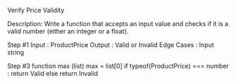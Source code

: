 Verify Price Validity

Description: Write a function that accepts an input value and checks if it is a valid number (either an integer or a float).

Step #1
Input : ProductPrice
Output : Valid or Invalid
Edge Cases : Input string

Step #3
function max (list)
    max = list[0]
        if typeof(ProductPrice) === number :
        return Valid
        else
        return Invalid
